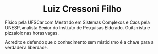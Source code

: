 <h1 style="text-align: center;">Luiz Cressoni Filho</h1>
<p>F&iacute;sico pela UFSCar com Mestrado em Sistemas Complexos e Caos pela UNESP, analista Senior do Instituto de Pesquisas Eldorado. Guitarrista e pizzaiolo nas horas vagas. </p>
<p>Acredito e defendo que o conhecimento sem misticismo &eacute; a chave para a verdadeira liberdade.</p>
